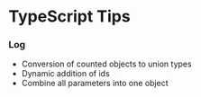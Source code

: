 # TypeScript Tips

### Log
- Conversion of counted objects to union types 
- Dynamic addition of ids 
- Combine all parameters into one object 
